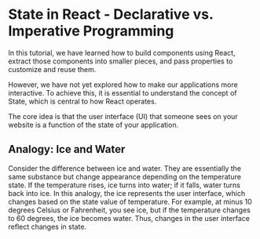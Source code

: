 # State in React - Declarative vs. Imperative Programming

In this tutorial, we have learned how to build components using React, extract those components into smaller pieces, and pass properties to customize and reuse them.

However, we have not yet explored how to make our applications more interactive. To achieve this, it is essential to understand the concept of State, which is central to how React operates.

The core idea is that the user interface (UI) that someone sees on your website is a function of the state of your application.

## Analogy: Ice and Water

Consider the difference between ice and water. They are essentially the same substance but change appearance depending on the temperature state. If the temperature rises, ice turns into water; if it falls, water turns back into ice. In this analogy, the ice represents the user interface, which changes based on the state value of temperature. For example, at minus 10 degrees Celsius or Fahrenheit, you see ice, but if the temperature changes to 60 degrees, the ice becomes water. Thus, changes in the user interface reflect changes in state.
